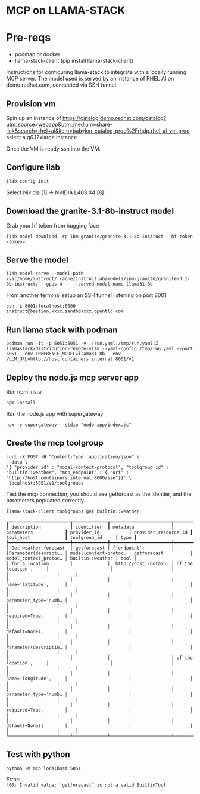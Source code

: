 # MCP on LLAMA-STACK

# Pre-reqs

* podman or docker
* llama-stack-client  (pip install llama-stack-client)

Instructions for configuring llama-stack to integrate with a locally running MCP server. The model used is served by an instance of RHEL AI on demo.redhat.com, connected via SSH tunnel.

## Provision vm

Spin up an instance of https://catalog.demo.redhat.com/catalog?utm_source=webapp&utm_medium=share-link&search=rhel+ai&item=babylon-catalog-prod%2Frhdp.rhel-ai-vm.prod  select a g6.12xlarge instance

Once the VM is ready ssh into the VM.

## Configure ilab

`ilab config init`

Select Nividia [1] -> NVIDIA L40S X4 [8]

## Download the granite-3.1-8b-instruct model

Grab your hf token from hugging face


`ilab model download -rp ibm-granite/granite-3.1-8b-instruct --hf-token <token>`

## Serve the model

`ilab model serve --model-path  /var/home/instruct/.cache/instructlab/models/ibm-granite/granite-3.1-8b-instruct/ --gpus 4 -- --served-model-name llama31-8b`

From another terminal setup an SSH tunnel listening on port 8001

`ssh -L 8001:localhost:8000 instruct@bastion.xxxx.sandboxxxx.opentlc.com`

## Run llama stack with podman

`podman run -it -p 5051:5051 -v ./run.yaml:/tmp/run.yaml:Z llamastack/distribution-remote-vllm --yaml-config /tmp/run.yaml --port 5051 --env INFERENCE_MODEL=llama31-8b --env VLLM_URL=http://host.containers.internal:8001/v1`

## Deploy the node.js mcp server app

Run npm install

`npm install`

Run the node.js app with supergateway

`npx -y supergateway --stdio "node app/index.js"`


## Create the mcp toolgroup 

```
curl -X POST -H "Content-Type: application/json" \
--data \
'{ "provider_id" : "model-context-protocol", "toolgroup_id" : "builtin::weather", "mcp_endpoint" : { "uri" : "http://host.containers.internal:8000/sse"}}' \
 localhost:5051/v1/toolgroups 
 ```

Test the mcp connection, you should see getforcast as the identier, and the parameters populated correctly.

`llama-stack-client toolgroups get builtin::weather `
```
┏━━━━━━━━━━━━━━━━━━━━━━━┳━━━━━━━━━━━━━┳━━━━━━━━━━━━━━━━━━━━━━━┳━━━━━━━━━━━━━━━━━━━━━━━┳━━━━━━━━━━━━━━━━━━━━━━━┳━━━━━━━━━━━━━━━━━━━━━━┳━━━━━━━━━━━━━━━━━━━━━━━┳━━━━━━━━━━━━━━━━━━┳━━━━━━┓
┃ description           ┃ identifier  ┃ metadata              ┃ parameters            ┃ provider_id           ┃ provider_resource_id ┃ tool_host             ┃ toolgroup_id     ┃ type ┃
┡━━━━━━━━━━━━━━━━━━━━━━━╇━━━━━━━━━━━━━╇━━━━━━━━━━━━━━━━━━━━━━━╇━━━━━━━━━━━━━━━━━━━━━━━╇━━━━━━━━━━━━━━━━━━━━━━━╇━━━━━━━━━━━━━━━━━━━━━━╇━━━━━━━━━━━━━━━━━━━━━━━╇━━━━━━━━━━━━━━━━━━╇━━━━━━┩
│ Get weather forecast  │ getforecast │ {'endpoint':          │ [Parameter(descripti… │ model-context-protoc… │ getforecast          │ model_context_protoc… │ builtin::weather │ tool │
│ for a location        │             │ 'http://host.contain… │ of the location',     │                       │                      │                       │                  │      │
│                       │             │                       │ name='latitude',      │                       │                      │                       │                  │      │
│                       │             │                       │ parameter_type='numb… │                       │                      │                       │                  │      │
│                       │             │                       │ required=True,        │                       │                      │                       │                  │      │
│                       │             │                       │ default=None),        │                       │                      │                       │                  │      │
│                       │             │                       │ Parameter(descriptio… │                       │                      │                       │                  │      │
│                       │             │                       │ of the location',     │                       │                      │                       │                  │      │
│                       │             │                       │ name='longitude',     │                       │                      │                       │                  │      │
│                       │             │                       │ parameter_type='numb… │                       │                      │                       │                  │      │
│                       │             │                       │ required=True,        │                       │                      │                       │                  │      │
│                       │             │                       │ default=None)]        │                       │                      │                       │                  │      │
└───────────────────────┴─────────────┴───────────────────────┴───────────────────────┴───────────────────────┴──────────────────────┴───────────────────────┴──────────────────┴──────┘
```


## Test with python


`python -m mcp localhost 5051`

Error:  
`400: Invalid value: 'getforecast' is not a valid BuiltinTool`
